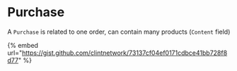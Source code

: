 # Purchase

A `Purchase` is related to one order, can contain many products (`Content` field)

{% embed url="https://gist.github.com/clintnetwork/73137cf04ef0171cdbce41bb728f8d77" %}

